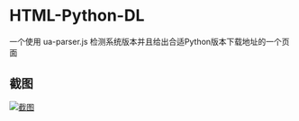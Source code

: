 # HTML-Python-DL
一个使用 ua-parser.js 检测系统版本并且给出合适Python版本下载地址的一个页面
## 截图 

[![截图](https://s1.ax1x.com/2022/06/03/XUzuAP.jpg)](https://imgtu.com/i/XUzuAP)
